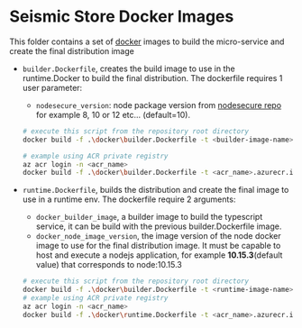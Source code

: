 # Seismic Store Docker Images

This folder contains a set of [docker](https://www.docker.com/) images to build the micro-service and create the final distribution image

- `builder.Dockerfile`, creates the build image to use in the runtime.Docker to build the final distribution. The dockerfile requires 1 user parameter:

  - `nodesecure_version`: node package version from [nodesecure repo](https://github.com/nodesource/distributions) for example 8, 10 or 12 etc... (default=10).

  ```bash
  # execute this script from the repository root directory
  docker build -f .\docker\builder.Dockerfile -t <builder-image-name> --build-arg nodesecure_version=<node-version> .
  
  # example using ACR private registry
  az acr login -n <acr_name>
  docker build -f .\docker\builder.Dockerfile -t <acr_name>.azurecr.io/seistore-svc/<builder-image-name>:<builder-image-version> --build-arg nodesecure_version=<node-version> .
  ```

- `runtime.Dockerfile`, builds the distribution and create the final image to use in a runtime env. The dockerfile require 2 arguments:
  - `docker_builder_image`, a builder image to build the typescript service, it can be build  with the previous builder.Dockerfile image.
  - `docker_node_image_version`, the image version of the node docker image to use for the final distribution image. It must be capable to host and execute a nodejs application, for example **10.15.3**(default value) that corresponds to node:10.15.3

  ```bash
  # execute this script from the repository root directory
  docker build -f .\docker\builder.Dockerfile -t <runtime-image-name> --build-arg  docker_builder_image=<builder-image-name> --build-arg  docker_node_image_version=<node-image-version> .  
  # example using ACR private registry
  az acr login -n <acr_name>
  docker build -f .\docker\runtime.Dockerfile -t <acr_name>.azurecr.io/seistore-svc  <runtime-image-name>:<runtime-image-version> --build-arg  docker_builder_image=<acr_name>.azurecr.io/seistore-svc  <builder-image-name>:<builder-image-version> --build-arg  docker_node_image_version=<node-image-version> .
  ```
  